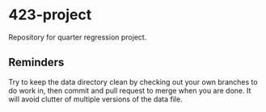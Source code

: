 # 423-project
Repository for quarter regression project. 

## Reminders
Try to keep the data directory clean by checking out your own branches to do work in, then commit and pull request to merge when you are done. It will avoid clutter of multiple versions of the data file.
